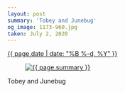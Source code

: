 ```yaml
---
layout: post
summary: 'Tobey and Junebug'
og_image: 1173-960.jpg
taken: July 2, 2020
---
```


<div class="post">
 <time>
  <a href="/1173">
   {{ page.date | date: "%B %-d, %Y" }}
  </a>
 </time>
 <a href="/1173">
  <figure data-taken="7/2/2020">
   <img alt="{{ page.summary }}" sizes="(min-width: 700px) 50vw, calc(100vw - 2rem)" src="{{ site.assets_url }}/1173-480.jpg" srcset="{{ site.assets_url }}/1173-240.jpg 240w, {{ site.assets_url }}/1173-480.jpg 480w, {{ site.assets_url }}/1173-720.jpg 720w, {{ site.assets_url }}/1173-960.jpg 960w"/>
  </figure>
 </a>
 <span>
  Tobey and Junebug
 </span>
</div>
